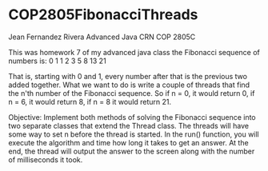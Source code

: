 # COP2805FibonacciThreads
Jean Fernandez Rivera
Advanced Java
CRN COP 2805C

This was homework 7 of my advanced java class
the Fibonacci sequence of numbers is: 0 1 1 2 3 5 8 13 21

That is, starting with 0 and 1, every number after that is the previous two added together. What we want to do is write a couple of threads that find the n'th number of the Fibonacci sequence. So if n = 0, it would return 0, if n = 6, it would return 8, if n = 8 it would return 21.

Objective: Implement both methods of solving the Fibonacci sequence into two separate classes that extend the Thread class. The threads will have some way to set n before the thread is started. In the run() function, you will execute the algorithm and time how long it takes to get an answer. At the end, the thread will output the answer to the screen along with the number of milliseconds it took.
